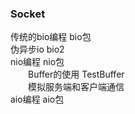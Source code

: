 ### Socket
传统的bio编程 bio包  
伪异步io bio2  
nio编程 nio包  
&#8195;&#8195;Buffer的使用 TestBuffer  
&#8195;&#8195;模拟服务端和客户端通信  
aio编程 aio包  